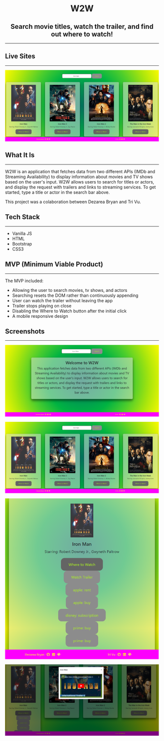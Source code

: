 <h1 align="center">W2W</h1>

<h2 align="center"> Search movie titles, watch the trailer, and find out where to watch! </h2>

---

## Live Sites 
---


<a alt="W2W" href="https://where2watch.netlify.app/">
<img alt="w2w live site" src="./images/search-results-screenshot.png" />
</a>

## What It Is
---
W2W is an application that fetches data from two different APIs (IMDb and Streaming Availability) to display information about movies and TV shows based on the user's input. W2W allows users to search for titles or actors, and display the request with trailers and links to streaming services. To get started, type a title or actor in the search bar above.

This project was a colaboration between Dezarea Bryan and Tri Vu.

## Tech Stack
---
  * Vanilla JS
  * HTML
  * Bootstrap
  * CSS3

## MVP (Minimum Viable Product)
---  
The MVP included:
  * Allowing the user to search movies, tv shows, and actors
  * Searching resets the DOM rather than continuously appending
  * User can watch the trailer without leaving the app
  * Trailer stops playing on close
  * Disabling the Where to Watch button after the initial click
  * A mobile responsive design

## Screenshots
---

![Landing Page](./images/onload-screenshot.png)

![Search Result](./images/search-results-screenshot.png)

![Where to Watch](./images/where-to-watch-results-screenshot.png)

![Trailer](./images/trailer-screenshot.png)


